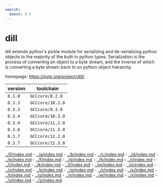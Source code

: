 ```yaml
---
search:
  boost: 0.5
---
```

# dill

dill extends python's pickle module for serializing and de-serializing python objects to the majority  of the built-in python types. Serialization is the process of converting an object to a byte stream, and the inverse  of which is converting a byte stream back to on python object hierarchy.

*homepage*: <https://pypi.org/project/dill/>

version | toolchain
--------|----------
``0.3.0`` | ``GCCcore/8.2.0``
``0.3.3`` | ``GCCcore/10.2.0``
``0.3.3`` | ``GCCcore/8.3.0``
``0.3.4`` | ``GCCcore/10.3.0``
``0.3.4`` | ``GCCcore/11.2.0``
``0.3.6`` | ``GCCcore/11.3.0``
``0.3.7`` | ``GCCcore/12.2.0``
``0.3.7`` | ``GCCcore/12.3.0``

[../0/index.md](0) - [../a/index.md](a) - [../b/index.md](b) - [../c/index.md](c) - [../d/index.md](d) - [../e/index.md](e) - [../f/index.md](f) - [../g/index.md](g) - [../h/index.md](h) - [../i/index.md](i) - [../j/index.md](j) - [../k/index.md](k) - [../l/index.md](l) - [../m/index.md](m) - [../n/index.md](n) - [../o/index.md](o) - [../p/index.md](p) - [../q/index.md](q) - [../r/index.md](r) - [../s/index.md](s) - [../t/index.md](t) - [../u/index.md](u) - [../v/index.md](v) - [../w/index.md](w) - [../x/index.md](x) - [../y/index.md](y) - [../z/index.md](z)

